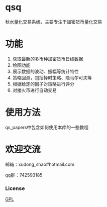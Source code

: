 # qsq
秋水量化交易系统，主要专注于加密货币量化交易

# 功能
1. 获取最新的多币种加密货币日线数据
2. 绘图功能
3. 展示数据的波动、振幅等统计特性
4. 策略回测，包括择时策略、隐马尔可夫等
5. 根据给定的因子对策略进行评分
6. 对接火币进行自动交易


# 使用方法
qs_papers中包含如何使用本库的一些教程


# 欢迎交流
邮箱：xudong_shao#hotmail.com

qq群：742593185

### License
[GPL](./LICENSE)